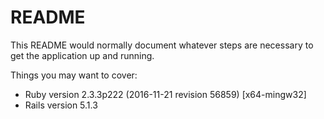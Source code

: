 # README

This README would normally document whatever steps are necessary to get the
application up and running.

Things you may want to cover:

* Ruby version
  2.3.3p222 (2016-11-21 revision 56859) [x64-mingw32]
* Rails version
  5.1.3
